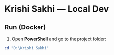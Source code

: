 # Krishi Sakhi — Local Dev


## Run (Docker)
1. Open **PowerShell** and go to the project folder:
```powershell
cd "D:\Krishi Sakhi"